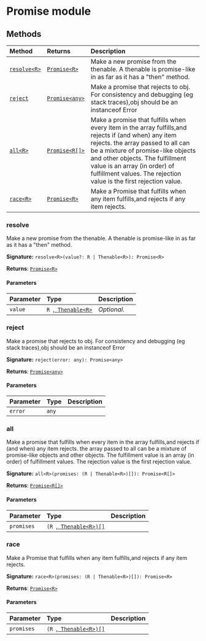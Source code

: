 # Promise module













## Methods

| Method	   |  Returns	| Description|
|:-------------|:-------|:-----------|
|[`resolve<R>`](#resolve<r>)      | [`Promise<R>`](../es6-promise/promise.md) | Make a new promise from the thenable.  A thenable is promise-like in as far as it has a "then" method. |
|[`reject`](#reject)      | [`Promise<any>`](../es6-promise/promise.md) | Make a promise that rejects to obj. For consistency and debugging (eg stack traces),obj should be an instanceof Error |
|[`all<R>`](#all<r>)      | [`Promise<R[]>`](../es6-promise/promise.md) | Make a promise that fulfills when every item in the array fulfills,and rejects if (and when) any item rejects.  the array passed to all can be a mixture of promise-like objects and other objects.  The fulfillment value is an array (in order) of fulfillment values. The rejection value is the first rejection value. |
|[`race<R>`](#race<r>)      | [`Promise<R>`](../es6-promise/promise.md) | Make a Promise that fulfills when any item fulfills,and rejects if any item rejects. |




### resolve<R>

Make a new promise from the thenable. 
A thenable is promise-like in as far as it has a "then" method.

**Signature:** ``resolve<R>(value?: R | Thenable<R>): Promise<R>``

**Returns**: [`Promise<R>`](../es6-promise/promise.md)



#### Parameters


| Parameter	   | Type    | Description |
|:-------------|:---------------|:------------|
| `value`    | `R `,[` Thenable<R>`](../es6-promise/thenable.md) | _Optional._ |


### reject

Make a promise that rejects to obj. For consistency and debugging (eg stack traces),obj should be an instanceof Error

**Signature:** ``reject(error: any): Promise<any>``

**Returns**: [`Promise<any>`](../es6-promise/promise.md)



#### Parameters


| Parameter	   | Type    | Description |
|:-------------|:---------------|:------------|
| `error`    | `any` |  |


### all<R>

Make a promise that fulfills when every item in the array fulfills,and rejects if (and when) any item rejects. 
the array passed to all can be a mixture of promise-like objects and other objects. 
The fulfillment value is an array (in order) of fulfillment values. The rejection value is the first rejection value.

**Signature:** ``all<R>(promises: (R | Thenable<R>)[]): Promise<R[]>``

**Returns**: [`Promise<R[]>`](../es6-promise/promise.md)



#### Parameters


| Parameter	   | Type    | Description |
|:-------------|:---------------|:------------|
| `promises`    | `(R `,[` Thenable<R>)[]`](../es6-promise/thenable.md) |  |


### race<R>

Make a Promise that fulfills when any item fulfills,and rejects if any item rejects.

**Signature:** ``race<R>(promises: (R | Thenable<R>)[]): Promise<R>``

**Returns**: [`Promise<R>`](../es6-promise/promise.md)



#### Parameters


| Parameter	   | Type    | Description |
|:-------------|:---------------|:------------|
| `promises`    | `(R `,[` Thenable<R>)[]`](../es6-promise/thenable.md) |  |

